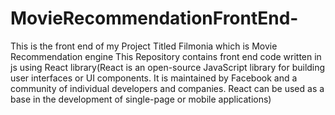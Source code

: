 # MovieRecommendationFrontEnd-
This is the front end of my Project Titled Filmonia which is Movie Recommendation engine
This Repository contains front end code written in js using React library(React is an open-source JavaScript library for building user interfaces or UI components. It is maintained by Facebook and a community of individual developers and companies. React can be used as a base in the development of single-page or mobile applications)

